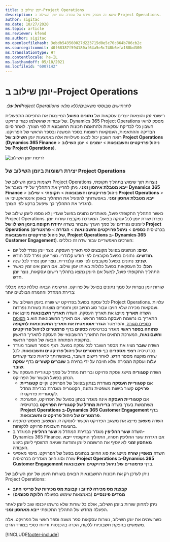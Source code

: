 ```yaml
---
title: יומן שילוב ב-Project Operations
description: נושא זה מספק מידע על עבודה עם יומן השילוב ב-Project Operations.
author: sigitac
ms.date: 10/27/2020
ms.topic: article
ms.reviewer: kfend
ms.author: sigitac
ms.openlocfilehash: 3ebdb543560027d223715d0e5c70c864b706cb2c
ms.sourcegitcommit: 40f68387f594180af64a5e5c748b6efa188bd300
ms.translationtype: HT
ms.contentlocale: he-IL
ms.lasthandoff: 05/10/2021
ms.locfileid: "6007142"
---
```

# <a name="integration-journal-in-project-operations"></a>יומן שילוב ב-Project Operations

_**חל על:** ‏Project Operations לתרחישים מבוססי משאבים/ללא מלאי_

רישומי זמן והוצאות יוצרים עסקאות של **נתונים בפועל** המייצגות את התפיסה התפעולית של עבודות שהושלמו כנגד פרויקט. Dynamics 365 Project Operations מספק לרואי חשבון כלי לבדיקת עסקאות ולהתאמת תכונות החשבונאות לפי הצורך. לאחר סיום הבדיקה וההתאמות, העסקאות רשומות בספר המשנה ובספר הראשי של הפרויקט. רואה חשבון יכול לבצע פעילויות אלה באמצעות יומן **השילוב של Project Operations** (**Dynamics 365 Finance** > **ניהול פרויקטים וחשבונאות** > **יומנים** > יומן **השילוב של Project Operations**).

![זרימת יומן השילוב](./media/IntegrationJournal.png)

### <a name="create-records-in-the-project-operations-integration-journal"></a>יצירת רשומות ביומן השילוב של Project Operations

רשומות ביומן השילוב של Project Operations נוצרות תוך שימוש בתהליך תקופתי, **ייבא מטבלת איחסון זמני**. ניתן להריץ את התהליך על ידי מעבר אל **Dynamics 365 Finance** > **ניהול פרויקטים וחשבונאות** > **תקופתי** > **שילוב Project Operations** > **ייבא מטבלת אחסון זמני**. באפשרותך להפעיל את התהליך באופן אינטראקטיבי או להגדיר את התהליך כך שיפעל ברקע לפי הצורך.

כאשר התהליך התקופתי פועל, מאותרים נתונים בפועל שעדיין לא נוספו ליומן שילוב של Project Operations. נוצרת שורת יומן לכל עסקה בפועל.
המערכת מקבצת שורות יומן ליומנים נפרדים על סמך הערך שנבחר בשדה **יחידת תקופה ביומן השילו של Project Operations** (בכרטיסיה **כספים** > **ניהול פרויקטים וחשבונאות** > **הגדרה** > **פרמטרים של ניהול פרויקטים וחשבונאות**, **Project Operations ב- Dynamics 365 Customer Engagement**). הערכים האפשריים עבור שדה זה כוללים:

  - **ימים**: הנתונים בפועל מקובצים לפי תאריך העסקה. נוצר יומן נפרד לכל יום.
  - **חודשים**: נתונים בפועל מקובצים לפי חודש קלנדרי. נוצר יומן נפרד לכל חודש.
  - **שנים**: נתונים בפועל מקובצים לפי שנה קלנדרית. נוצר יומן נפרד לכל שנה.
  - **הכל**: כל העסקאות בפועל כלולות באותו יומן שילוב. אם היומן אינו זמין כאשר התהליך התקופתי פועל, למשל אם היומן נמצא בתהליך רישום עסקאות, נוצר יומן חדש.

שורות יומן נוצרות על סמך נתונים בפועל של פרויקט. הרשימה הבאה כוללת כמה מכללי ברירת המחדל וההמרה הבולטים יותר:

  - לכל עסקה בפועל בפרויקט יש שורה ביומן השילוב של Project Operations. עלויות ועסקאות מכירה שלא חויבו עבור סוג החיוב זמן וחומרים מוצגות בשורות נפרדות.
  - השדה **תאריך** מייצג את תאריך העסקה. השדה **תאריך חשבונאות** מייצג את התאריך בו נרשמת העסקה בספר הראשי. אם תאריך החשבונאות הוא ב [תקופת כספים סגורה](/dynamics365/finance/general-ledger/close-general-ledger-at-period-end), והפרמטר **הגדר אוטומטית את תאריך החשבונאות לתקופה פתוחה בספר ראשי** מוגדר בכרטיסיה **כספים** בדף **פרמטרים לניהול פרויקטים וחשבונאות**, המערכת תתאים את התאריך החשבונאי של העסקה לתאריך הראשון בתקופת הפתוחה הבאה של הספר הראשי.
  - השדה **שובר** מציג את מספר השובר לכל עסקה בפועל. רצף מספר השובר מוגדר בכרטיסיה **רצפי מספרים** בף **פרמטרים של ניהול פרויקטים וחשבונאות**. לכל שורה מוקצה מספר חדש. לאחר רישום השובר, באפשרותך לראות כיצד קשורים עלות ועסקת המכירה שלא חויבה על ידי בחירה ב **שוברים קשורים** בדף **עסקת שובר**.
  - השדה **קטגוריה** מייצג עסקת פרויקט וברירות מחדל על סמך קטגוריית העסקה של הנתון בפועל הקשור של הפרויקט.
    - אם **קטגוריית העסקה** מוגדרת בנתון בפועל של הפרויקט וקיים **קטגוריית פרויקט** קשור בישות משפטית נתונה, הקטגוריה מוגדרת כברירת מחדל לקטגוריית פרויקט זו.
    - אם **קטגוריית העסקה** אינה מוגדר בנתון בפועל של הפרויקט, המערכת משתמשת בערך בשדה **ברירות מחדל של קטגוריית הפרויקט** בכרטיסיה **Project Operations ב-Dynamics 365 Customer Engagement** בדף **פרמטרים של ניהול פרויקטים וחשבונאות**.
  - השדה **משאב** מייצג את משאב הפרויקט הקשור לעסקה זו. המשאב משמש כהפניה בהצעות חשבונית פרויקט ללקוחות.
  - השדה **שער החליפין** מוגדר כברירת המחדל מ **שער החליפין** המוגדר ב-Dynamics 365 Finance. אם הגדרת שער החליפין חסרה, התהליך התקופתי **ייבא מאחסון זמני** לא יוסיף את הרשומה ליומן והודעת שגיאה תתווסף ליומן ביצוע העבודה.
  - השדה **מאפיין שורה** מייצג את סוג החיוב בנתונים בפעל של הפרויקט. מיפוי מאפייני שורה וסוג חיוב מוגדרים בכרטיסיה **Project Operations ב-Dynamics 365 Customer Engagement** בדף **פרמטרים של ניהול פרויקטים וחשבונאות**.

ניתן לעדכן רק את תכונות החשבונאות הבאים בשורות היומן של יומן השילוב של Project Operations:

- **קבוצת מס מכירה לחיוב** ו **קבוצת מס מכירות של פריטי חיוב**
- **ממדים פיננסיים** (באמצאות שימוש בפעולה **חלוקת סכומים**)

ניתן למחוק שורות ביומן השילוב, אולם כל שורות שלא נרשמו יוכנסו שוב ליומן לאחר הפעלה מחדש של התהליך התקופתי **ייבא מאחסון זמני**.

כשרושמים את יומן השילוב, נוצרות עסקאות ספר משנה וספר ראשי של הפרויקט. אלה משמשים בהפקת חשבוניות ללקוח, הכרה בהכנסות ודיווח כספי במורד הזרם.


[!INCLUDE[footer-include](../includes/footer-banner.md)]